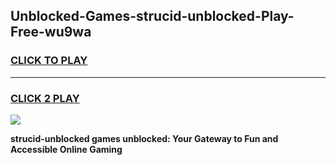 
## Unblocked-Games-strucid-unblocked-Play-Free-wu9wa
<h3>
<a href="https://premium76.site?title=strucid-unblocked&ref=21A">CLICK TO PLAY</a></h3>
<hr>

<h3>
<a href="https://premium76.site?title=strucid-unblocked&ref=21A">CLICK 2 PLAY</a>
  
</h3>

<a href="https://premium76.site?title=strucid-unblocked&ref=21A"><img src="https://clearcache.store/games.png"></a>


**strucid-unblocked games unblocked: Your Gateway to Fun and Accessible Online Gaming**

